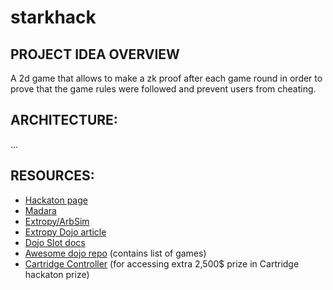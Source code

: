 # starkhack
## PROJECT IDEA OVERVIEW
A 2d game that allows to make a zk proof after each game round in order to prove that the game rules were followed and prevent users from cheating.

## ARCHITECTURE:
...




## RESOURCES:
- [Hackaton page](https://ethglobal.com/events/starkhack )
- [Madara](https://github.com/keep-starknet-strange/madara) 
- [Extropy/ArbSim](https://github.com/ExtropyIO/ArbSim) 
- [Extropy Dojo article](https://extropy-io.medium.com/tutorial-writing-a-game-using-cairo-and-dojo-e6320ebc5a93)
- [Dojo Slot docs](https://book.dojoengine.org/toolchain/slot) 
- [Awesome dojo repo](https://github.com/dojoengine/awesome-dojo?tab=readme-ov-file) (contains list of games)
- [Cartridge Controller](https://github.com/cartridge-gg/controller) (for accessing extra 2,500$ prize in Cartridge hackaton prize)
